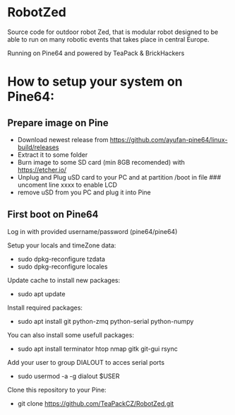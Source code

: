 # RobotZed
Source code for outdoor robot Zed, that is modular robot designed to be
able to run on many robotic events that takes place in central Europe.

Running on Pine64 and powered by TeaPack & BrickHackers

# How to setup your system on Pine64:
## Prepare image on Pine
*   Download newest release from https://github.com/ayufan-pine64/linux-build/releases
*   Extract it to some folder
*   Burn image to some SD card (min 8GB recomended) with https://etcher.io/
*   Unplug and Plug uSD card to your PC and at partition /boot in file ### uncoment line xxxx to enable LCD
*   remove uSD from you PC and plug it into Pine

## First boot on Pine64
Log in with provided username/password (pine64/pine64)

Setup your locals and timeZone data:
*   sudo dpkg-reconfigure tzdata
*   sudo dpkg-reconfigure locales

Update cache to install new packages:
*    sudo apt update

Install required packages:
*    sudo apt install git python-zmq python-serial python-numpy

You can also install some usefull packages:
*    sudo apt install terminator htop nmap gitk git-gui rsync

Add your user to group DIALOUT to acces serial ports
*   sudo usermod -a -g dialout $USER

Clone this repository to your Pine:
*   git clone https://github.com/TeaPackCZ/RobotZed.git

